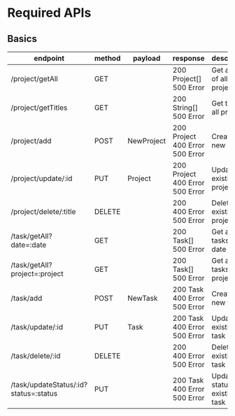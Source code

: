 # Required APIs

## Basics

| endpoint | method | payload | response | description |
| --- | --- | --- | --- | --- |
| /project/getAll | GET | | 200 Project[] <br/> 500 Error | Get all data of all projects |
| /project/getTitles | GET | | 200 String[] <br/> 500 Error | Get titles of all projects |
| /project/add | POST | NewProject | 200 Project <br/> 400 Error <br/> 500 Error | Create a new project |
| /project/update/:id | PUT | Project | 200 Project <br/> 400 Error <br/> 500 Error | Update an existing project |
| /project/delete/:title | DELETE | | 200 <br/> 400 Error <br/> 500 Error | Delete an existing project |
| /task/getAll?date=:date | GET | | 200 Task[] <br/> 500 Error | Get all tasks on a date |
| /task/getAll?project=:project | GET | | 200 Task[] <br/> 500 Error | Get all tasks of a project |
| /task/add | POST | NewTask | 200 Task <br/> 400 Error <br/> 500 Error | Create a new task |
| /task/update/:id | PUT | Task | 200 Task <br/> 400 Error <br/> 500 Error | Update an existing task |
| /task/delete/:id | DELETE | | 200 <br/> 400 Error <br/> 500 Error | Delete an existing task |
| /task/updateStatus/:id?status=:status | PUT | | 200 Task <br/> 400 Error <br/> 500 Error | Update the status of an existing task |
